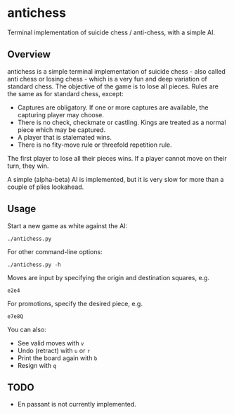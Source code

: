 # antichess
Terminal implementation of suicide chess / anti-chess, with a simple AI.

## Overview

antichess is a simple terminal implementation of suicide chess - also called anti chess or losing chess - which is a very fun and deep variation of standard chess. The objective of the game is to lose all pieces. Rules are the same as for standard chess, except:

* Captures are obligatory. If one or more captures are available, the capturing player may choose.
* There is no check, checkmate or castling. Kings are treated as a normal piece which may be captured.
* A player that is stalemated wins.
* There is no fity-move rule or threefold repetition rule.

The first player to lose all their pieces wins. If a player cannot move on their turn, they win.

A simple (alpha-beta) AI is implemented, but it is very slow for more than a couple of plies lookahead.

## Usage

Start a new game as white against the AI:
```shell
./antichess.py
```

For other command-line options:
```shell
./antichess.py -h
```

Moves are input by specifying the origin and destination squares, e.g.
```shell
e2e4
```
For promotions, specify the desired piece, e.g.
```shell
e7e8Q
```
You can also:

* See valid moves with `v`
* Undo (retract) with `u` or `r`
* Print the board again with `b`
* Resign with `q`



## TODO

* En passant is not currently implemented.
